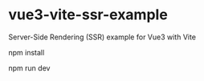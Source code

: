 # vue3-vite-ssr-example
Server-Side Rendering (SSR) example for Vue3 with Vite

npm install

npm run dev

